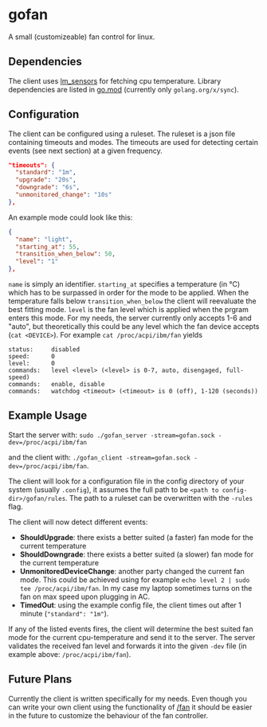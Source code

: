 # gofan
A small (customizeable) fan control for linux.

## Dependencies
The client uses [lm_sensors](https://hwmon.wiki.kernel.org/lm_sensors) for fetching cpu temperature.
Library dependencies are listed in [go.mod](https://gitlab.com/malte-L/go-fan/-/blob/master/go.mod) (currently only `golang.org/x/sync`). 

## Configuration
The client can be configured using a ruleset. The ruleset is a json file containing timeouts and modes. The timeouts are used for detecting certain events (see next section) at a given frequency. 
```json
"timeouts": {
  "standard": "1m",
  "upgrade": "20s",
  "downgrade": "6s",
  "unmonitored_change": "10s"
},

```
An example mode could look like this: 
```json
{
  "name": "light",
  "starting_at": 55,
  "transition_when_below": 50,
  "level": "1"
},
```
`name` is simply an identifier. `starting_at` specifies a temperature (in °C) which has to be surpassed in order for the mode to be applied. When the temperature falls below `transition_when_below` the client will reevaluate the best fitting mode. `level` is the fan level which is applied when the prgram enters this mode. For my needs, the server currently only accepts 1-6 and "auto", but theoretically this could be any level which the fan device accepts (`cat <DEVICE>`). For example `cat /proc/acpi/ibm/fan` yields 
```
status:		disabled
speed:		0
level:		0
commands:	level <level> (<level> is 0-7, auto, disengaged, full-speed)
commands:	enable, disable
commands:	watchdog <timeout> (<timeout> is 0 (off), 1-120 (seconds))
```

## Example Usage

Start the server with:
`sudo ./gofan_server -stream=gofan.sock -dev=/proc/acpi/ibm/fan`

and the client with:
`./gofan_client -stream=gofan.sock -dev=/proc/acpi/ibm/fan`.

The client will look for a configuration file in the config directory of your system (usually `.config`), it assumes the full path to be `<path to config-dir>/gofan/rules`. The path to a ruleset can be overwritten with the `-rules` flag.


The client will now detect different events:
- **ShouldUpgrade**: there exists a better suited (a faster) fan mode for the current temperature
- **ShouldDowngrade**: there exists a better suited (a slower) fan mode for the current temperature
- **UnmonitoredDeviceChange**: another party changed the current fan mode. This could be achieved using for example `echo level 2 | sudo tee /proc/acpi/ibm/fan`. In my case my laptop sometimes turns on the fan on max speed upon plugging in AC.
- **TimedOut**: using the example config file, the client times out after 1 minute (`"standard": "1m"`).

If any of the listed events fires, the client will determine the best suited fan mode for the current cpu-temperature and send it to the server.
The server validates the received fan level and forwards it into the given `-dev` file (in example above: `/proc/acpi/ibm/fan`).

## Future Plans
Currently the client is written specifically for my needs. Even though you can write your own client using the functionality of [/fan](https://gitlab.com/malte-L/go-fan/-/tree/master/fan) it should be easier in the future to customize the behaviour of the fan controller.
